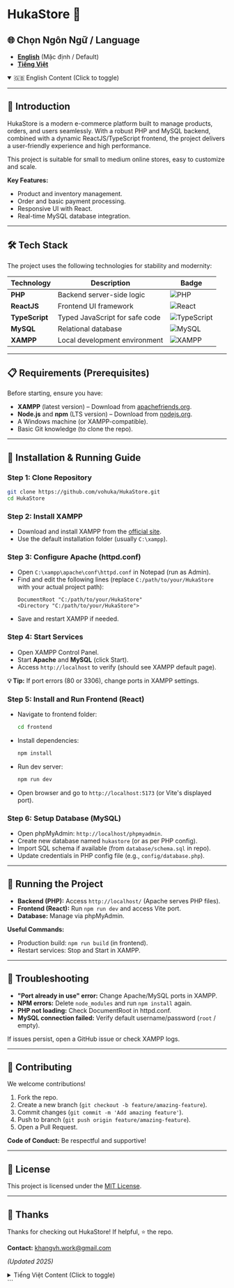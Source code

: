 # HukaStore 🚀

## 🌐 Chọn Ngôn Ngữ / Language  
- **[English](#english-content)** (Mặc định / Default)  
- **[Tiếng Việt](#vietnamese-content)**  

<details open>
<summary>🇬🇧 English Content (Click to toggle)</summary>

---

## 📖 Introduction  
HukaStore is a modern e-commerce platform built to manage products, orders, and users seamlessly. With a robust PHP and MySQL backend, combined with a dynamic ReactJS/TypeScript frontend, the project delivers a user-friendly experience and high performance.  

This project is suitable for small to medium online stores, easy to customize and scale.  

**Key Features:**  
- Product and inventory management.  
- Order and basic payment processing.  
- Responsive UI with React.  
- Real-time MySQL database integration.  

---

## 🛠️ Tech Stack  
The project uses the following technologies for stability and modernity:  

| Technology | Description | Badge |
|------------|-------------|-------|
| **PHP** | Backend server-side logic | ![PHP](https://img.shields.io/badge/PHP-777BB4?style=for-the-badge&logo=php&logoColor=white) |
| **ReactJS** | Frontend UI framework | ![React](https://img.shields.io/badge/React-20232A?style=for-the-badge&logo=react&logoColor=61DAFB) |
| **TypeScript** | Typed JavaScript for safe code | ![TypeScript](https://img.shields.io/badge/TypeScript-007ACC?style=for-the-badge&logo=typescript&logoColor=white) |
| **MySQL** | Relational database | ![MySQL](https://img.shields.io/badge/MySQL-00000F?style=for-the-badge&logo=mysql&logoColor=white) |
| **XAMPP** | Local development environment | ![XAMPP](https://img.shields.io/badge/XAMPP-FDFEFE?style=for-the-badge&logo=xampp&logoColor=FF6900) |

---

## 📋 Requirements (Prerequisites)  
Before starting, ensure you have:  
- **XAMPP** (latest version) – Download from [apachefriends.org](https://www.apachefriends.org/).  
- **Node.js** and **npm** (LTS version) – Download from [nodejs.org](https://nodejs.org/).  
- A Windows machine (or XAMPP-compatible).  
- Basic Git knowledge (to clone the repo).  

---

## 🚀 Installation & Running Guide  

### Step 1: Clone Repository  
```bash
git clone https://github.com/vohuka/HukaStore.git
cd HukaStore
```

### Step 2: Install XAMPP  
- Download and install XAMPP from the [official site](https://www.apachefriends.org/download.html).  
- Use the default installation folder (usually `C:\xampp`).  

### Step 3: Configure Apache (httpd.conf)  
- Open `C:\xampp\apache\conf\httpd.conf` in Notepad (run as Admin).  
- Find and edit the following lines (replace `C:/path/to/your/HukaStore` with your actual project path):  
    ```
    DocumentRoot "C:/path/to/your/HukaStore"
    <Directory "C:/path/to/your/HukaStore">
    ```
- Save and restart XAMPP if needed.  

### Step 4: Start Services  
- Open XAMPP Control Panel.  
- Start **Apache** and **MySQL** (click Start).  
- Access `http://localhost` to verify (should see XAMPP default page).  

**💡 Tip:** If port errors (80 or 3306), change ports in XAMPP settings.  

### Step 5: Install and Run Frontend (React)  
- Navigate to frontend folder:  
    ```bash
    cd frontend
    ```  
- Install dependencies:  
    ```bash
    npm install
    ```  
- Run dev server:  
    ```bash
    npm run dev
    ```  
- Open browser and go to `http://localhost:5173` (or Vite's displayed port).  

### Step 6: Setup Database (MySQL)  
- Open phpMyAdmin: `http://localhost/phpmyadmin`.  
- Create new database named `hukastore` (or as per PHP config).  
- Import SQL schema if available (from `database/schema.sql` in repo).  
- Update credentials in PHP config file (e.g., `config/database.php`).  

---

## 🔄 Running the Project  
- **Backend (PHP):** Access `http://localhost/` (Apache serves PHP files).  
- **Frontend (React):** Run `npm run dev` and access Vite port.  
- **Database:** Manage via phpMyAdmin.  

**Useful Commands:**  
- Production build: `npm run build` (in frontend).  
- Restart services: Stop and Start in XAMPP.  

---

## 🐛 Troubleshooting  
- **"Port already in use" error:** Change Apache/MySQL ports in XAMPP.  
- **NPM errors:** Delete `node_modules` and run `npm install` again.  
- **PHP not loading:** Check DocumentRoot in httpd.conf.  
- **MySQL connection failed:** Verify default username/password (`root` / empty).  

If issues persist, open a GitHub issue or check XAMPP logs.  

---

## 🤝 Contributing  
We welcome contributions!  
1. Fork the repo.  
2. Create a new branch (`git checkout -b feature/amazing-feature`).  
3. Commit changes (`git commit -m 'Add amazing feature'`).  
4. Push to branch (`git push origin feature/amazing-feature`).  
5. Open a Pull Request.  

**Code of Conduct:** Be respectful and supportive!  

---

## 📄 License  
This project is licensed under the [MIT License](LICENSE).  

---

## 🙏 Thanks  
Thanks for checking out HukaStore! If helpful, ⭐ the repo.  

**Contact:** [khangvh.work@gmail.com](mailto:khangvh.work@gmail.com)

*(Updated 2025)*

</details>

<details>
<summary>Tiếng Việt Content (Click to toggle)</summary>

---

## 📖 Giới thiệu  
HukaStore là một nền tảng thương mại điện tử hiện đại, được xây dựng để quản lý sản phẩm, đơn hàng và người dùng một cách mượt mà. Với backend mạnh mẽ dựa trên PHP và MySQL, kết hợp frontend ReactJS/TypeScript năng động, dự án mang đến trải nghiệm người dùng thân thiện và hiệu suất cao.  

Dự án phù hợp cho các cửa hàng trực tuyến nhỏ đến trung bình, dễ dàng tùy chỉnh và mở rộng.  

**Tính năng chính:**  
- Quản lý sản phẩm và kho hàng.  
- Xử lý đơn hàng và thanh toán cơ bản.  
- Giao diện responsive với React.  
- Tích hợp database MySQL cho dữ liệu thời gian thực.  

---

## 🛠️ Tech Stack  
Dự án sử dụng các công nghệ sau để đảm bảo tính ổn định và hiện đại:  

| Công nghệ | Mô tả | Badge |
|-----------|--------|-------|
| **PHP** | Backend server-side logic | ![PHP](https://img.shields.io/badge/PHP-777BB4?style=for-the-badge&logo=php&logoColor=white) |
| **ReactJS** | Frontend UI framework | ![React](https://img.shields.io/badge/React-20232A?style=for-the-badge&logo=react&logoColor=61DAFB) |
| **TypeScript** | Typed JavaScript cho code an toàn | ![TypeScript](https://img.shields.io/badge/TypeScript-007ACC?style=for-the-badge&logo=typescript&logoColor=white) |
| **MySQL** | Relational database | ![MySQL](https://img.shields.io/badge/MySQL-00000F?style=for-the-badge&logo=mysql&logoColor=white) |
| **XAMPP** | Local development environment | ![XAMPP](https://img.shields.io/badge/XAMPP-FDFEFE?style=for-the-badge&logo=xampp&logoColor=FF6900) |

---

## 📋 Yêu cầu (Prerequisites)  
Trước khi bắt đầu, hãy đảm bảo bạn có:  
- **XAMPP** (phiên bản mới nhất) – Tải tại [apachefriends.org](https://www.apachefriends.org/).  
- **Node.js** và **npm** (phiên bản LTS) – Tải tại [nodejs.org](https://nodejs.org/).  
- Máy tính chạy Windows (hoặc tương thích với XAMPP).  
- Kiến thức cơ bản về Git (để clone repo).  

---

## 🚀 Hướng dẫn Cài đặt & Chạy Dự Án  

### Bước 1: Clone Repository  
```bash
git clone https://github.com/vohuka/HukaStore.git
cd HukaStore
```

### Bước 2: Cài đặt XAMPP  
- Tải và cài đặt XAMPP từ [trang chính thức](https://www.apachefriends.org/download.html).  
- Chọn thư mục cài đặt mặc định (thường là `C:\xampp`).  

### Bước 3: Cấu hình Apache (httpd.conf)  
- Mở file `C:\xampp\apache\conf\httpd.conf` bằng Notepad (chạy với quyền Admin).  
- Tìm và sửa các dòng sau (thay `C:/path/to/your/HukaStore` bằng đường dẫn thực tế đến thư mục project):  
    ```
    DocumentRoot "C:/path/to/your/HukaStore"
    <Directory "C:/path/to/your/HukaStore">
    ```
- Lưu file và khởi động lại XAMPP nếu cần.  

### Bước 4: Khởi động Services  
- Mở XAMPP Control Panel.  
- Bật **Apache** và **MySQL** (nhấp Start).  
- Truy cập `http://localhost` để kiểm tra (nên thấy trang XAMPP mặc định).  

**💡 Mẹo:** Nếu gặp lỗi port (80 hoặc 3306), thay đổi port trong XAMPP settings.  

### Bước 5: Cài đặt và Chạy Frontend (React)  
- Di chuyển đến thư mục frontend:  
    ```bash
    cd frontend
    ```  
- Cài đặt dependencies:  
    ```bash
    npm install
    ```  
- Chạy development server:  
    ```bash
    npm run dev
    ```  
- Mở trình duyệt và truy cập `http://localhost:5173` (hoặc port Vite hiển thị).  

### Bước 6: Thiết lập Database (MySQL)  
- Mở phpMyAdmin: `http://localhost/phpmyadmin`.  
- Tạo database mới tên `hukastore` (hoặc theo config trong code PHP).  
- Import schema SQL nếu có (từ file `database/schema.sql` trong repo).  
- Cập nhật credentials trong file config PHP (ví dụ: `config/database.php`).  

---

## 🔄 Chạy Dự Án  
- **Backend (PHP):** Truy cập `http://localhost/` (Apache sẽ serve files PHP).  
- **Frontend (React):** Chạy `npm run dev` và truy cập port Vite.  
- **Database:** Kết nối qua phpMyAdmin để quản lý dữ liệu.  

**Lệnh hữu ích:**  
- Build production: `npm run build` (trong frontend).  
- Restart services: Dừng và Start lại trong XAMPP.  

---

## 🐛 Troubleshooting  
- **Lỗi "Port already in use":** Thay đổi port Apache/MySQL trong XAMPP.  
- **NPM errors:** Xóa `node_modules` và chạy `npm install` lại.  
- **PHP không load:** Kiểm tra DocumentRoot trong httpd.conf.  
- **MySQL connection failed:** Kiểm tra username/password mặc định (`root` / empty).  

Nếu gặp vấn đề, mở issue trên GitHub hoặc kiểm tra logs trong XAMPP.  

---

## 🤝 Đóng Góp (Contributing)  
Chúng tôi hoan nghênh contributions!  
1. Fork repo.  
2. Tạo branch mới (`git checkout -b feature/amazing-feature`).  
3. Commit changes (`git commit -m 'Add amazing feature'`).  
4. Push lên branch (`git push origin feature/amazing-feature`).  
5. Mở Pull Request.  

**Code of Conduct:** Hãy tôn trọng và hỗ trợ lẫn nhau!  

---

## 📄 License  
Dự án này được cấp phép theo [MIT License](LICENSE).  

---

## 🙏 Cảm ơn  
Cảm ơn bạn đã quan tâm đến HukaStore! Nếu hữu ích, hãy ⭐ repo nhé.  

**Liên hệ:** [khangvh.work@gmail.com](mailto:khangvh.work@gmail.com)

*(Cập nhật năm 2025)*

</details>
```
